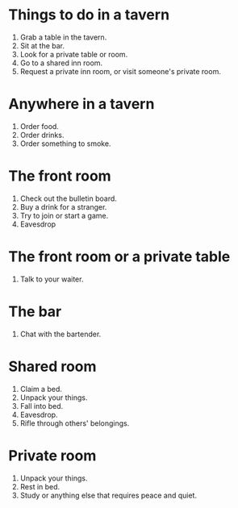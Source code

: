Things to do in a tavern
==========================
1. Grab a table in the tavern.
1. Sit at the bar.
1. Look for a private table or room.
1. Go to a shared inn room.
1. Request a private inn room, or visit someone's private room.

Anywhere in a tavern
=====================
1. Order food.
1. Order drinks.
1. Order something to smoke.

The front room
======================
1. Check out the bulletin board.
1. Buy a drink for a stranger.
1. Try to join or start a game.
1. Eavesdrop

The front room or a private table
===================================
1. Talk to your waiter.

The bar
================
1. Chat with the bartender.

Shared room
================
1. Claim a bed.
1. Unpack your things.
1. Fall into bed.
1. Eavesdrop.
1. Rifle through others' belongings.

Private room
==================
1. Unpack your things.
1. Rest in bed.
1. Study or anything else that requires peace and quiet.
